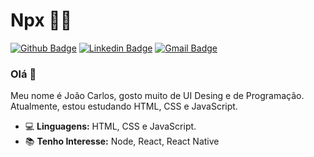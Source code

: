 # Npx 🐱‍👤

[![Github Badge](https://img.shields.io/badge/-Github-000?style=flat-square&logo=Github&logoColor=white&link=https://github.com/geisse-costa/)](https://github.com/npx08/)
[![Linkedin Badge](https://img.shields.io/badge/-LinkedIn-blue?style=flat-square&logo=Linkedin&logoColor=white&link=https://www.linkedin.com/in/jo%C3%A3o-carlos-andrade-da-silva-23997a1b0/)](https://www.linkedin.com/in/jo%C3%A3o-carlos-andrade-da-silva-23997a1b0/)
[![Gmail Badge](https://img.shields.io/badge/-Gmail-c14438?style=flat-square&logo=Gmail&logoColor=white&link=mailto:contatonpx@gmail.com)](mailto:contatonpx@gmail.com)

<h3> Olá 👋 </h3>
Meu nome é João Carlos, gosto muito de UI Desing e de Programação. Atualmente, estou estudando HTML, CSS e JavaScript.

<p></p>

- 💻 **Linguagens:** HTML, CSS e JavaScript.
- 📚 **Tenho Interesse:** Node, React, React Native
